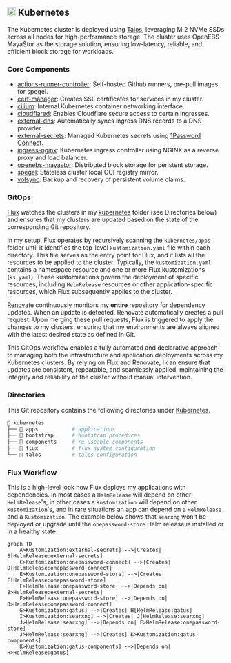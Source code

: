 ## <img src="https://fonts.gstatic.com/s/e/notoemoji/latest/1f331/512.gif" alt="🌱" width="20" height="20"> Kubernetes

The Kubernetes cluster is deployed using [Talos](https://www.talos.dev), leveraging M.2 NVMe SSDs across all nodes for high-performance storage. The cluster uses OpenEBS-MayaStor as the storage solution, ensuring low-latency, reliable, and efficient block storage for workloads.

### Core Components

- [actions-runner-controller](https://github.com/actions/actions-runner-controller): Self-hosted Github runners, pre-pull images for spegel.
- [cert-manager](https://github.com/cert-manager/cert-manager): Creates SSL certificates for services in my cluster.
- [cilium](https://github.com/cilium/cilium): Internal Kubernetes container networking interface.
- [cloudflared](https://github.com/cloudflare/cloudflared): Enables Cloudflare secure access to certain ingresses.
- [external-dns](https://github.com/kubernetes-sigs/external-dns): Automatically syncs ingress DNS records to a DNS provider.
- [external-secrets](https://github.com/external-secrets/external-secrets): Managed Kubernetes secrets using [1Password Connect](https://github.com/1Password/connect).
- [ingress-nginx](https://github.com/kubernetes/ingress-nginx): Kubernetes ingress controller using NGINX as a reverse proxy and load balancer.
- [openebs-mayastor](https://github.com/openebs/mayastor): Distributed block storage for peristent storage.
- [spegel](https://github.com/spegel-org/spegel): Stateless cluster local OCI registry mirror.
- [volsync](https://github.com/backube/volsync): Backup and recovery of persistent volume claims.

### GitOps

[Flux](https://github.com/fluxcd/flux2) watches the clusters in my [kubernetes](./kubernetes/) folder (see Directories below) and ensures that my clusters are updated based on the state of the corresponding Git repository.

In my setup, Flux operates by recursively scanning the `kubernetes/apps` folder until it identifies the top-level `kustomization.yaml` file within each directory. This file serves as the entry point for Flux, and it lists all the resources to be applied to the cluster. Typically, the `kustomization.yaml` contains a namespace resource and one or more Flux kustomizations (`ks.yaml`). These kustomizations govern the deployment of specific resources, including `HelmRelease` resources or other application-specific resources, which Flux subsequently applies to the cluster.

[Renovate](https://github.com/renovatebot/renovate) continuously monitors my **entire** repository for dependency updates. When an update is detected, Renovate automatically creates a pull request. Upon merging these pull requests, Flux is triggered to apply the changes to my clusters, ensuring that my environments are always aligned with the latest desired state as defined in Git.

This GitOps workflow enables a fully automated and declarative approach to managing both the infrastructure and application deployments across my Kubernetes clusters. By relying on Flux and Renovate, I can ensure that updates are consistent, repeatable, and seamlessly applied, maintaining the integrity and reliability of the cluster without manual intervention.

### Directories

This Git repository contains the following directories under [Kubernetes](./kubernetes/).

```sh
📁 kubernetes
├── 📁 apps           # applications
├── 📁 bootstrap      # bootstrap procedures
├── 📁 components     # re-useable components
├── 📁 flux           # flux system configuration
└── 📁 talos          # talos configuration
```

### Flux Workflow

This is a high-level look how Flux deploys my applications with dependencies. In most cases a `HelmRelease` will depend on other `HelmRelease`'s, in other cases a `Kustomization` will depend on other `Kustomization`'s, and in rare situations an app can depend on a `HelmRelease` and a `Kustomization`. The example below shows that `searxng` won't be deployed or upgrade until the `onepassword-store` Helm release is installed or in a healthy state.

```mermaid
graph TD
    A>Kustomization:external-secrets] -->|Creates| B[HelmRelease:external-secrets]
    C>Kustomization:onepassword-connect] -->|Creates| D[HelmRelease:onepassword-connect]
    E>Kustomization:onepassword-store] -->|Creates| F[HelmRelease:onepassword-store]
    F>HelmRelease:onepassword-store] -->|Depends on| B>HelmRelease:external-secrets]
    F>HelmRelease:onepassword-store] -->|Depends on| D>HelmRelease:onepassword-connect]
    G>Kustomization:gatus] -->|Creates| H[HelmRelease:gatus]
    I>Kustomization:searxng] -->|Creates| J[HelmRelease:searxng]
    J>HelmRelease:searxng] -->|Depends on| F>HelmRelease:onepassword-store]
    J>HelmRelease:searxng] -->|Creates| K>Kustomization:gatus-components]
    K>Kustomization:gatus-components] -->|Depends on| H>HelmRelease:gatus]
```
